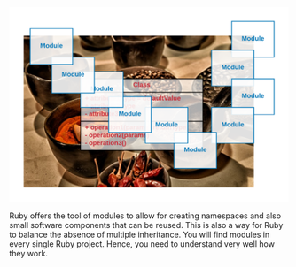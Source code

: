 ![./images/Namespaces, Modules and Mixins](./images/modules-mixins.png)

Ruby offers the tool of modules to allow for creating namespaces and also small software components that can be reused.
This is also a way for Ruby to balance the absence of multiple inheritance. You will find modules in every single Ruby
project. Hence, you need to understand very well how they work.
